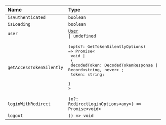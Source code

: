 | Name                     | Type                                                                                                                                                                                                       |
| :----------------------- |:-----------------------------------------------------------------------------------------------------------------------------------------------------------------------------------------------------------|
| `isAuthenticated`        | `boolean`                                                                                                                                                                                                  |
| `isLoading`              | `boolean`                                                                                                                                                                                                  |
| `user`                   | <code>[User](../04-Types/User) &#124; undefined</code>                                                                                                                                                        |
| `getAccessTokenSilently` | <pre>(opts?: GetTokenSilentlyOptions) => Promise<<br/> void &#124; <br/> { <br/> decodedToken: [DecodedTokenResponse](../04-Types/DecodedTokenResponse) &#124; Record<string, never\> ; <br/> token: string; <br/> }<br/>\></pre> |
| `loginWithRedirect`      | <code>(o?: RedirectLoginOptions<any\>) => Promise<void\></code>                                                                                                                                            |
| `logout`                 | `() => void`                                                                                                                                                                                               |
